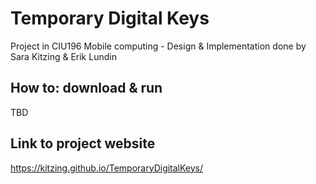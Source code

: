 # Temporary Digital Keys

Project in CIU196 Mobile computing - Design & Implementation done by Sara Kitzing & Erik Lundin

## How to: download & run

TBD

## Link to project website

https://kitzing.github.io/TemporaryDigitalKeys/
